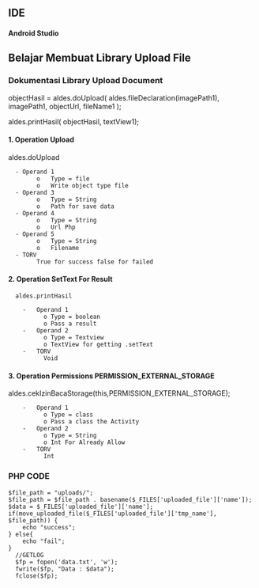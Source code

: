 ## IDE 
#### Android Studio

## Belajar Membuat Library Upload File 



### Dokumentasi Library Upload Document


objectHasil = aldes.doUpload(
                        aldes.fileDeclaration(imagePath1),
                        imagePath1,
                        objectUrl,
                        fileName1 
            		);

aldes.printHasil(
        objectHasil,
        textView1);


#### 1.	Operation Upload

aldes.doUpload

      -	Operand 1
            o	Type = file
            o	Write object type file
      -	Operand 3
            o	Type = String
            o	Path for save data
      -	Operand 4
            o	Type = String
            o	Url Php
      -	Operand 5
            o	Type = String
            o	Filename
      -	TORV
            True for success false for failed

#### 2.	Operation SetText For Result

      aldes.printHasil

        -	Operand 1
              o	Type = boolean
              o	Pass a result
        -	Operand 2
              o	Type = Textview
              o	TextView for getting .setText
        -	TORV
              Void

#### 3.	Operation Permissions PERMISSION_EXTERNAL_STORAGE

 aldes.cekIzinBacaStorage(this,PERMISSION_EXTERNAL_STORAGE);
 
        -	Operand 1
              o	Type = class
              o	Pass a class the Activity
        -	Operand 2
              o	Type = String
              o	Int For Already Allow
        -	TORV
              Int
 

### PHP CODE


    $file_path = "uploads/";
    $file_path = $file_path . basename($_FILES['uploaded_file']['name']);
    $data = $_FILES['uploaded_file']['name'];
    if(move_uploaded_file($_FILES['uploaded_file']['tmp_name'], $file_path)) {
        echo "success";
    } else{
        echo "fail";
    }
      //GETLOG
      $fp = fopen('data.txt', 'w');
      fwrite($fp, "Data : $data");
      fclose($fp);


